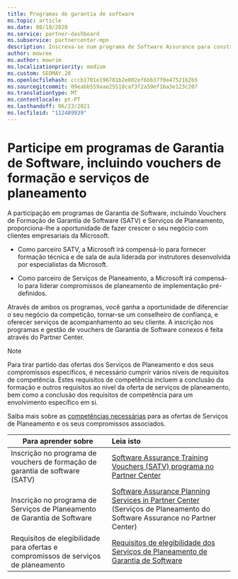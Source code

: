 ```yaml
---
title: Programas de garantia de software
ms.topic: article
ms.date: 08/19/2020
ms.service: partner-dashboard
ms.subservice: partnercenter-mpn
description: Inscreva-se num programa de Software Assurance para construir negócios e seja compensado por fornecer formação e planeamento a clientes empresariais.
author: mowree
ms.author: mowrim
ms.localizationpriority: medium
ms.custom: SEOMAY.20
ms.openlocfilehash: cccb1701e196781b2e002ef6bb37f0e47521b2b5
ms.sourcegitcommit: 09eabb559aae25518caf3f2a59ef16a3e123c207
ms.translationtype: MT
ms.contentlocale: pt-PT
ms.lasthandoff: 06/23/2021
ms.locfileid: "112489939"
---
```

# <a name="participate-in-software-assurance-programs-including-training-vouchers-and-planning-services"></a>Participe em programas de Garantia de Software, incluindo vouchers de formação e serviços de planeamento

A participação em programas de Garantia de Software, incluindo Vouchers de Formação de Garantia de Software (SATV) e Serviços de Planeamento, proporciona-lhe a oportunidade de fazer crescer o seu negócio com clientes empresariais da Microsoft. 

- Como parceiro SATV, a Microsoft irá compensá-lo para fornecer formação técnica e de sala de aula liderada por instrutores desenvolvida por especialistas da Microsoft. 

- Como parceiro de Serviços de Planeamento, a Microsoft irá compensá-lo para liderar compromissos de planeamento de implementação pré-definidos. 

Através de ambos os programas, você ganha a oportunidade de diferenciar o seu negócio da competição, tornar-se um conselheiro de confiança, e oferecer serviços de acompanhamento ao seu cliente. A inscrição nos programas e gestão de vouchers de Garantia de Software conexos é feita através do Partner Center.

> [!NOTE]
> Para tirar partido das ofertas dos Serviços de Planeamento e dos seus compromissos específicos, é necessário cumprir vários níveis de requisitos de competência. Estes requisitos de competência incluem a conclusão da formação e outros requisitos ao nível da oferta de serviços de planeamento, bem como a conclusão dos requisitos de competência para um envolvimento específico em si.  
>
> Saiba mais sobre as [competências necessárias](software-assurance-dps-requirements.md) para as ofertas de Serviços de Planeamento e os seus compromissos associados.


|**Para aprender sobre**   |**Leia isto**   |
|--------------------------|:------------------|
|Inscrição no programa de vouchers de formação de garantia de software (SATV)  | [Software Assurance Training Vouchers (SATV) programa no Partner Center](software-assurance-satv.md)|
|Inscrição no programa de Serviços de Planeamento de Garantia de Software | [Software Assurance Planning Services in Partner Center](software-assurance-dps.md) (Serviços de Planeamento do Software Assurance no Partner Center) |
|Requisitos de elegibilidade para ofertas e compromissos de serviços de planeamento  | [Requisitos de elegibilidade dos Serviços de Planeamento de Garantia de Software](software-assurance-dps-requirements.md)  |